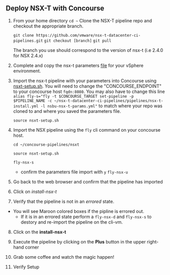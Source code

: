 ## Deploy NSX-T with Concourse

1. From your home directory `cd ~` Clone the NSX-T pipeline repo and checkout the appropriate branch.

    `git clone https://github.com/vmware/nsx-t-datacenter-ci-pipelines.git`
    `git checkout [branch]`
    `git pull`

    The branch you use should correspond to the version of nsx-t (i.e 2.4.0 for NSX 2.4.x)

2. Complete and copy the nsx-t parameters [file](nsbu-nsx-t-params.yml) for your vSphere environment.

3. Import the nsx-t pipeline with your parameters into Concourse using [nsxt-setup.sh](nsxt-setup.sh). You will need to change the "CONCOURSE_ENDPOINT" to your concourse host `fqdn:8080`. You may also have to change this line `alias fly-s="fly -t $CONCOURSE_TARGET set-pipeline -p $PIPELINE_NAME -c ~/nsx-t-datacenter-ci-pipelines/pipelines/nsx-t-install.yml -l nsbu-nsx-t-params.yml"` to match where your repo was cloned to and where you saved the parameters file.

    `source nsxt-setup.sh`

4. Import the NSX pipeline using the `fly` cli command on your concourse host.

    `cd ~/concourse-pipelines/nsxt`

    `source nsxt-setup.sh`

    `fly-nsx-s`
    - confirm the parameters file import with `y`
    `fly-nsx-u`

5. Go back to the web browser and confirm that the pipeline has imported

6. Click on *install-nsx-t* 

7. Verify that the pipeline is not in an *errored* state.
- You will see Maroon colored boxes if the pipline is errored out.
    - If it is in an errored state perform a `fly-nsx-d` and `fly-nsx-s` to destory and re-import the pipeline on the cli-vm.

8. Click on the **install-nsx-t**

9. Execute the pipeline by clicking on the **Plus** button in the upper right-hand corner

10. Grab some coffee and watch the magic happen! 

11. Verify Setup

